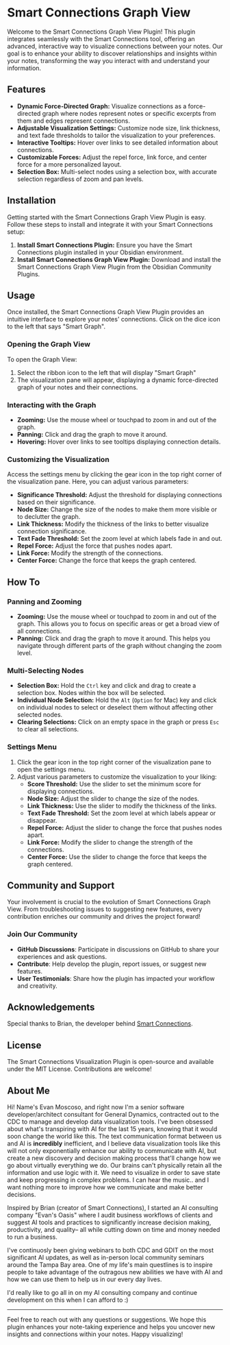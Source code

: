 # Smart Connections Graph View

Welcome to the Smart Connections Graph View Plugin! This plugin integrates seamlessly with the Smart Connections tool, offering an advanced, interactive way to visualize connections between your notes. Our goal is to enhance your ability to discover relationships and insights within your notes, transforming the way you interact with and understand your information.

## Features

- **Dynamic Force-Directed Graph:** Visualize connections as a force-directed graph where nodes represent notes or specific excerpts from them and edges represent connections.
- **Adjustable Visualization Settings:** Customize node size, link thickness, and text fade thresholds to tailor the visualization to your preferences.
- **Interactive Tooltips:** Hover over links to see detailed information about connections.
- **Customizable Forces:** Adjust the repel force, link force, and center force for a more personalized layout.
- **Selection Box:** Multi-select nodes using a selection box, with accurate selection regardless of zoom and pan levels.

## Installation

Getting started with the Smart Connections Graph View Plugin is easy. Follow these steps to install and integrate it with your Smart Connections setup:

1. **Install Smart Connections Plugin:** Ensure you have the Smart Connections plugin installed in your Obsidian environment.
2. **Install Smart Connections Graph View Plugin:** Download and install the Smart Connections  Graph View Plugin from the Obsidian Community Plugins.

## Usage

Once installed, the Smart Connections Graph View Plugin provides an intuitive interface to explore your notes' connections. Click on the dice icon to the left that says "Smart Graph".

### Opening the Graph View

To open the Graph View:

1. Select the ribbon icon to the left that will display "Smart Graph"
2. The visualization pane will appear, displaying a dynamic force-directed graph of your notes and their connections.

### Interacting with the Graph

- **Zooming:** Use the mouse wheel or touchpad to zoom in and out of the graph.
- **Panning:** Click and drag the graph to move it around.
- **Hovering:** Hover over links to see tooltips displaying connection details.

### Customizing the Visualization

Access the settings menu by clicking the gear icon in the top right corner of the visualization pane. Here, you can adjust various parameters:

- **Significance Threshold:** Adjust the threshold for displaying connections based on their significance.
- **Node Size:** Change the size of the nodes to make them more visible or to declutter the graph.
- **Link Thickness:** Modify the thickness of the links to better visualize connection significance.
- **Text Fade Threshold:** Set the zoom level at which labels fade in and out.
- **Repel Force:** Adjust the force that pushes nodes apart.
- **Link Force:** Modify the strength of the connections.
- **Center Force:** Change the force that keeps the graph centered.

## How To

### Panning and Zooming

- **Zooming:** Use the mouse wheel or touchpad to zoom in and out of the graph. This allows you to focus on specific areas or get a broad view of all connections.
- **Panning:** Click and drag the graph to move it around. This helps you navigate through different parts of the graph without changing the zoom level.

### Multi-Selecting Nodes

- **Selection Box:** Hold the `Ctrl` key and click and drag to create a selection box. Nodes within the box will be selected.
- **Individual Node Selection:** Hold the `Alt` (`Option` for Mac) key and click on individual nodes to select or deselect them without affecting other selected nodes.
- **Clearing Selections:** Click on an empty space in the graph or press `Esc` to clear all selections.

### Settings Menu

1. Click the gear icon in the top right corner of the visualization pane to open the settings menu.
2. Adjust various parameters to customize the visualization to your liking:
   - **Score Threshold:** Use the slider to set the minimum score for displaying connections.
   - **Node Size:** Adjust the slider to change the size of the nodes.
   - **Link Thickness:** Use the slider to modify the thickness of the links.
   - **Text Fade Threshold:** Set the zoom level at which labels appear or disappear.
   - **Repel Force:** Adjust the slider to change the force that pushes nodes apart.
   - **Link Force:** Modify the slider to change the strength of the connections.
   - **Center Force:** Use the slider to change the force that keeps the graph centered.

## Community and Support

Your involvement is crucial to the evolution of Smart Connections Graph View. From troubleshooting issues to suggesting new features, every contribution enriches our community and drives the project forward! 

### Join Our Community

- **GitHub Discussions**: Participate in discussions on GitHub to share your experiences and ask questions.
- **Contribute**: Help develop the plugin, report issues, or suggest new features.
- **User Testimonials**: Share how the plugin has impacted your workflow and creativity.

## Acknowledgements

Special thanks to Brian, the developer behind [Smart Connections](https://github.com/brianpetro/obsidian-smart-connections). 

## License

The Smart Connections Visualization Plugin is open-source and available under the MIT License. Contributions are welcome!

## About Me

Hi! Name's Evan Moscoso, and right now I'm a senior software developer/architect consultant for General Dynamics, contracted out to the CDC to manage and develop data visualization tools.  I've been obsessed about what's transpiring with AI for the last 15 years, knowing that it would soon change the world like this.  The text communication format between us and AI is **incredibly** inefficient, and I believe data visualization tools like this will not only exponentially enhance our ability to communicate with AI, but create a new discovery and decision making process that'll change how we go about virtually everything we do.  Our brains can't physically retain all the information and use logic with it.  We need to visualize in order to save state and keep progressing in complex problems.  I can hear the music.. and I want nothing more to improve how we communicate and make better decisions.  

Inspired by Brian (creator of Smart Connections), I started an AI consulting company "Evan's Oasis" where I audit business workflows of clients and suggest AI tools and practices to significantly increase decision making, productivity, and quality– all while cutting down on time and money needed to run a business.  

I've continuosly been giving webinars to both CDC and GDIT on the most significant AI updates, as well as in-person local community seminars around the Tampa Bay area. 
One of my life's main questlines is to inspire people to take advantage of the outragous new abilities we have with AI and how we can use them to help us in our every day lives.

I'd really like to go all in on my AI consulting company and continue development on this when I can afford to :)

---

Feel free to reach out with any questions or suggestions. We hope this plugin enhances your note-taking experience and helps you uncover new insights and connections within your notes. Happy visualizing!

